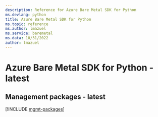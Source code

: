 ```yaml
---
description: Reference for Azure Bare Metal SDK for Python
ms.devlang: python
title: Azure Bare Metal SDK for Python
ms.topic: reference
ms.author: lmazuel
ms.service: baremetal
ms.data: 10/31/2022
author: lmazuel
---
```

# Azure Bare Metal SDK for Python - latest

## Management packages - latest
[!INCLUDE [mgmt-packages](bare-metal-mgmt-index.md)]